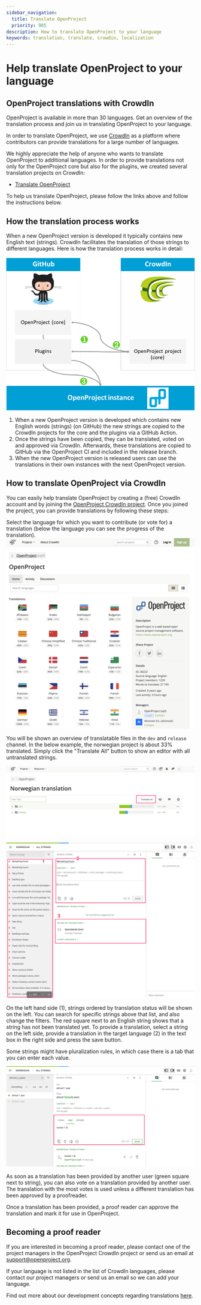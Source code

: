 ```yaml
---
sidebar_navigation:
  title: Translate OpenProject
  priority: 985
description: How to translate OpenProject to your language
keywords: translation, translate, crowdin, localization
---
```


# Help translate OpenProject to your language

## OpenProject translations with CrowdIn

OpenProject is available in more than 30 languages.
Get an overview of the translation process and join us in translating OpenProject to your language.

In order to translate OpenProject, we use [CrowdIn](https://crowdin.com/projects/opf) as a platform where contributors can provide translations for a large number of languages.

We highly appreciate the help of anyone who wants to translate OpenProject to additional languages.
In order to provide translations not only for the OpenProject core but also for the plugins, we created several translation projects on CrowdIn:

* [Translate OpenProject](https://crowdin.com/project/openproject)

To help us translate OpenProject, please follow the links above and follow the instructions below.

## How the translation process works

When a new OpenProject version is developed it typically contains new English text (strings).
CrowdIn facilitates the translation of those strings to different languages.
Here is how the translation process works in detail:

![Translation process via GitHub and CrowdIn in detail](GitHub-CrowdIn-OP.png "Translation process via GitHub and CrowdIn in detail")

1. When a new OpenProject version is developed which contains new English words (strings) (on GitHub) the new strings are copied to the CrowdIn projects for the core and the plugins via a GitHub Action.
2. Once the strings have been copied, they can be translated, voted on and approved via CrowdIn. Afterwards, these translations are copied to GitHub via the OpenProject CI and included in the release branch.
3. When the new OpenProject version is released users can use the translations in their own instances with the next OpenProject version.

## How to translate OpenProject via CrowdIn

You can easily help translate OpenProject by creating a (free) CrowdIn account and by joining the [OpenProject CrowdIn project](https://crowdin.com/projects/opf).
Once you joined the project, you can provide translations by following these steps:

Select the language for which you want to contribute (or vote for) a translation (below the language you can see the progress of the translation).
![Language overview in OpenProject CrowdIn project](crowdin-overview.png "Language overview in OpenProject CrowdIn project")

You will be shown an overview of translatable files in the `dev`  and `release` channel. In the below example, the norwegian project is about 33% translated. Simply click the "Translate All" button to show an editor with all untranslated strings.

![Select OpenProject version to translate in CrowdIn](crowdin-language-overview.png "Language overview of translatable files")

![crowdin-editor](crowdin-editor.png "The crowdin editor view")

On the left hand side (1), strings ordered by translation status will be shown on the left. You can search for specific strings above that list, and also change the filters. The red square next to an English string shows that a string has not been translated yet. To provide a translation, select a string on the left side, provide a translation in the target language (2) in the text box in the right side and press the save button.

Some strings might have pluralization rules, in which case there is a tab that you can enter each value.

![crowdin-multi-translation](crowdin-multi-translation.png "A translation string with pluralization rules")

As soon as a translation has been provided by another user (green square next to string), you can also vote on a translation provided by another user. The translation with the most votes is used unless a different translation has been approved by a proofreader.

Once a translation has been provided, a proof reader can approve the translation and mark it for use in OpenProject.

## Becoming a proof reader

If you are interested in becoming a proof reader, please contact one of the project managers in the OpenProject CrowdIn project or send us an email at support@openproject.org.

If your language is not listed in the list of CrowdIn languages, please contact our project managers or send us an email so we can add your language.

Find out more about our development concepts regarding translations [here](../concepts/translations).
